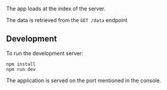 The app loads at the index of the server.

The data is retrieved from the `GET /data` endpoint

## Development

To run the development server:

    npm install
    npm run dev

The application is served on the port mentioned in the console.
